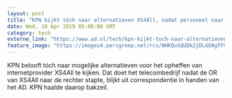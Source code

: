 ```yaml
---
layout: post
title: "KPN kijkt tóch naar alternatieven XS4All, nadat personeel naar rechter stapte"
date: Wed, 10 Apr 2019 05:00:00 GMT
category: tech
externe_link: "https://www.ad.nl/tech/kpn-kijkt-toch-naar-alternatieven-xs4all-nadat-personeel-naar-rechter-stapte~a7ca20aa/"
feature_image: "https://images4.persgroep.net/rcs/WHKQuSQUDk2jDLGGNgTF9bgK8kw/diocontent/135006137/_fitwidth/400/?appId=21791a8992982cd8da851550a453bd7f&quality=0.7"
---
```


KPN belooft tóch naar mogelijke alternatieven voor het opheffen van internetprovider XS4All te kijken. Dat doet het telecombedrijf nadat de OR van XS4All naar de rechter stapte, blijkt uit correspondentie in handen van het AD. KPN haalde daarop bakzeil.
